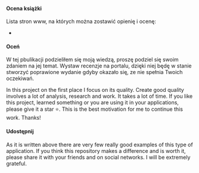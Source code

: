 #### Ocena książki

Lista stron www, na których można zostawić opienię i ocenę:

+ 



#### Oceń

W tej pbulikacji podzieliłem się moją wiedzą, proszę podziel się swoim zdaniem na jej temat.
Wystaw recenzje na portalu, dzięki niej będę w stanie stworzyć poprawione wydanie gdyby okazało się, ze nie spełnia Twoich oczekiwań. 



In this project on the first place I focus on its quality. Create good quality involves a lot of analysis, research and work. It takes a lot of time. If you like this project, learned something or you are using it in your applications, please give it a star ⭐️. This is the best motivation for me to continue this work. Thanks!


#### Udostępnij

As it is written above there are very few really good examples of this type of application. If you think this repository makes a difference and is worth it, please share it with your friends and on social networks. I will be extremely grateful.
